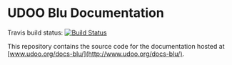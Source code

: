 # UDOO Blu Documentation

Travis build status: [![Build Status](https://travis-ci.org/UDOOboard/Blu-Docs.svg?branch=master)](https://travis-ci.org/UDOOboard/Blu-Docs)

This repository contains the source code for the documentation hosted at [www.udoo.org/docs-blu/](http://www.udoo.org/docs-blu/).
